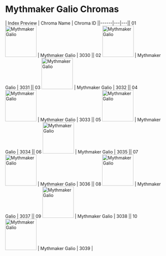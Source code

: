 # Mythmaker Galio Chromas

| Index  Preview | Chroma Name | Chroma ID ||------|---|---|| 01  <img src='https://raw.communitydragon.org/latest/plugins/rcp-be-lol-game-data/global/default/v1/champion-chroma-images/3/3030.png' alt='Mythmaker Galio' width='100'> | Mythmaker Galio | 3030 || 02  <img src='https://raw.communitydragon.org/latest/plugins/rcp-be-lol-game-data/global/default/v1/champion-chroma-images/3/3031.png' alt='Mythmaker Galio' width='100'> | Mythmaker Galio | 3031 || 03  <img src='https://raw.communitydragon.org/latest/plugins/rcp-be-lol-game-data/global/default/v1/champion-chroma-images/3/3032.png' alt='Mythmaker Galio' width='100'> | Mythmaker Galio | 3032 || 04  <img src='https://raw.communitydragon.org/latest/plugins/rcp-be-lol-game-data/global/default/v1/champion-chroma-images/3/3033.png' alt='Mythmaker Galio' width='100'> | Mythmaker Galio | 3033 || 05  <img src='https://raw.communitydragon.org/latest/plugins/rcp-be-lol-game-data/global/default/v1/champion-chroma-images/3/3034.png' alt='Mythmaker Galio' width='100'> | Mythmaker Galio | 3034 || 06  <img src='https://raw.communitydragon.org/latest/plugins/rcp-be-lol-game-data/global/default/v1/champion-chroma-images/3/3035.png' alt='Mythmaker Galio' width='100'> | Mythmaker Galio | 3035 || 07  <img src='https://raw.communitydragon.org/latest/plugins/rcp-be-lol-game-data/global/default/v1/champion-chroma-images/3/3036.png' alt='Mythmaker Galio' width='100'> | Mythmaker Galio | 3036 || 08  <img src='https://raw.communitydragon.org/latest/plugins/rcp-be-lol-game-data/global/default/v1/champion-chroma-images/3/3037.png' alt='Mythmaker Galio' width='100'> | Mythmaker Galio | 3037 || 09  <img src='https://raw.communitydragon.org/latest/plugins/rcp-be-lol-game-data/global/default/v1/champion-chroma-images/3/3038.png' alt='Mythmaker Galio' width='100'> | Mythmaker Galio | 3038 || 10  <img src='https://raw.communitydragon.org/latest/plugins/rcp-be-lol-game-data/global/default/v1/champion-chroma-images/3/3039.png' alt='Mythmaker Galio' width='100'> | Mythmaker Galio | 3039 |